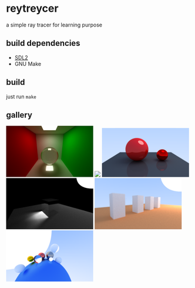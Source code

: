 # reytreycer

a simple ray tracer for learning purpose
## build dependencies
* [SDL2](https://www.libsdl.org/)
* GNU Make
## build
just run `make`
## gallery
<p float="left">
    <img src="res/scene-5.bmp" width=47%/>
    <img src="res/defocus-effect-2.bmp" width=47%/>
    <img src="res/scene-7.bmp" width=47%/>
    <img src="res/refraction-2.bmp" width=47%/>
    <img src="res/scene-6.bmp" width=47%/>
    <img src="res/scene-0.bmp" width=47%/>
</p>